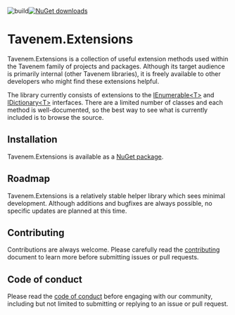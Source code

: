 ![build](https://img.shields.io/github/workflow/status/Tavenem/Extensions/publish/main)[![NuGet downloads](https://img.shields.io/nuget/dt/Tavenem.Extensions)](https://www.nuget.org/packages/Tavenem.Extensions/)

Tavenem.Extensions
==

Tavenem.Extensions is a collection of useful extension methods used within the Tavenem family of projects and packages. Although its target audience is primarily internal (other Tavenem libraries), it is freely available to other developers who might find these extensions helpful.

The library currently consists of extensions to the [IEnumerable\<T>](https://docs.microsoft.com/en-us/dotnet/api/system.collections.generic.ienumerable-1) and [IDictionary\<T>](https://docs.microsoft.com/en-us/dotnet/api/system.collections.generic.idictionary-2) interfaces. There are a limited number of classes and each method is well-documented, so the best way to see what is currently included is to browse the source.

## Installation

Tavenem.Extensions is available as a [NuGet package](https://www.nuget.org/packages/Tavenem.Extensions/).

## Roadmap

Tavenem.Extensions is a relatively stable helper library which sees minimal development. Although additions and bugfixes are always possible, no specific updates are planned at this time.

## Contributing

Contributions are always welcome. Please carefully read the [contributing](docs/CONTRIBUTING.md) document to learn more before submitting issues or pull requests.

## Code of conduct

Please read the [code of conduct](docs/CODE_OF_CONDUCT.md) before engaging with our community, including but not limited to submitting or replying to an issue or pull request.